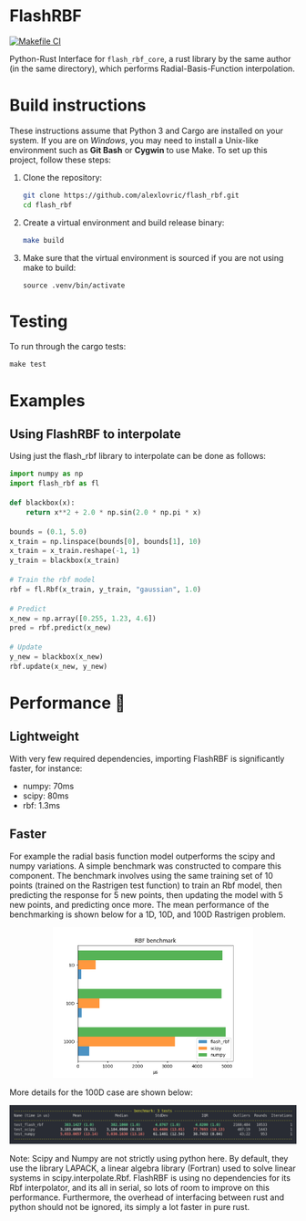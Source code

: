 # FlashRBF
[![Makefile CI](https://github.com/alexlovric/flash-rbf/actions/workflows/makefile.yml/badge.svg?branch=main)](https://github.com/alexlovric/flash-rbf/actions/workflows/makefile.yml)

Python-Rust Interface for `flash_rbf_core`, a rust library by the same author (in the same directory), which performs Radial-Basis-Function interpolation.

# Build instructions
These instructions assume that Python 3 and Cargo are installed on your system. If you are on *Windows*, you may need to install a Unix-like environment such as **Git Bash** or **Cygwin** to use Make.
To set up this project, follow these steps:
1. Clone the repository:
    ```bash
    git clone https://github.com/alexlovric/flash_rbf.git
    cd flash_rbf
    ```
2. Create a virtual environment and build release binary:
    ```bash
    make build
    ```
3. Make sure that the virtual environment is sourced if you are not using make to build:
    ```
    source .venv/bin/activate
    ```

# Testing
To run through the cargo tests:
```
make test
```

# Examples
## Using FlashRBF to interpolate
Using just the flash_rbf library to interpolate can be done as follows:

```python
import numpy as np
import flash_rbf as fl

def blackbox(x):
    return x**2 + 2.0 * np.sin(2.0 * np.pi * x)

bounds = (0.1, 5.0)
x_train = np.linspace(bounds[0], bounds[1], 10)
x_train = x_train.reshape(-1, 1)
y_train = blackbox(x_train)

# Train the rbf model
rbf = fl.Rbf(x_train, y_train, "gaussian", 1.0)

# Predict
x_new = np.array([0.255, 1.23, 4.6])
pred = rbf.predict(x_new)

# Update
y_new = blackbox(x_new)
rbf.update(x_new, y_new)
```

# Performance 🚀
## Lightweight
With very few required dependencies, importing FlashRBF is significantly faster, for instance:
* numpy: 70ms
* scipy: 80ms
* rbf: 1.3ms

## Faster
For example the radial basis function model outperforms the scipy and numpy variations. A simple benchmark was constructed to compare this component. The benchmark involves using the same training set of 10 points (trained on the Rastrigen test function) to train an Rbf model, then predicting the response for 5 new points, then updating the model with 5 new points, and predicting once more. The mean performance of the benchmarking is shown below for a 1D, 10D, and 100D Rastrigen problem.

<div style="text-align:center">
  <img src="benches/results/rbf_bench_bar.png" width="70%">
</div>

More details for the 100D case are shown below:

<div style="text-align:center">
  <img src="benches/results/rbf_bench_stats_100d.png">
</div>

Note: Scipy and Numpy are not strictly using python here. By default, they use the library LAPACK, a linear algebra library (Fortran) used to solve linear systems in scipy.interpolate.Rbf. FlashRBF is using no dependencies for its Rbf interpolator, and its all in serial, so lots of room to improve on this performance. Furthermore, the overhead of interfacing between rust and python should not be ignored, its simply a lot faster in pure rust.

